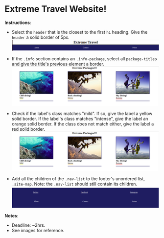 # Extreme Travel Website!

**Instructions**:

- Select the `header` that is the closest to the first `h1` heading. Give the `header` a solid border of 5px. ![alt text](./images/header.png "Header")

- If the `.info` section contains an `.info-package`, select all `package-title`s and give the title's previous element a border. ![alt text](./images/packages.png "Packages")

- Check if the label's class matches "mild". If so, give the label a yellow solid border. If the label's class matches "intense", give the label an orange solid border. If the class does not match either, give the label a red solid border. ![alt text](./images/packages.png "Packages")

- Add all the children of the `.nav-list` to the footer's unordered list, `.site-map`. Note: the `.nav-list` should still contain its children. ![alt text](./images/footer.png "Footer")

**Notes**:

- Deadline: ~2hrs.
- See images for reference.

